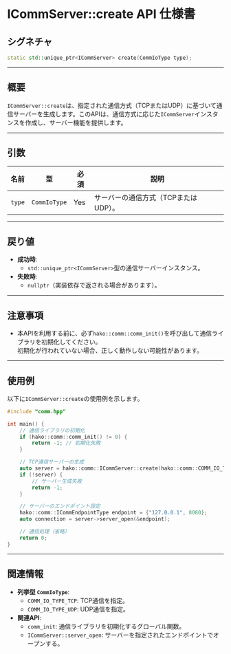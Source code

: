 # ICommServer::create API 仕様書

## シグネチャ

```cpp
static std::unique_ptr<ICommServer> create(CommIoType type);
```

---

## 概要
`ICommServer::create`は、指定された通信方式（TCPまたはUDP）に基づいて通信サーバーを生成します。このAPIは、通信方式に応じた`ICommServer`インスタンスを作成し、サーバー機能を提供します。

---

## 引数

| 名前   | 型           | 必須 | 説明                                 |
|--------|--------------|------|--------------------------------------|
| `type` | `CommIoType` | Yes  | サーバーの通信方式（TCPまたはUDP）。 |

---

## 戻り値

- **成功時**:
  - `std::unique_ptr<ICommServer>`型の通信サーバーインスタンス。
- **失敗時**:
  - `nullptr`（実装依存で返される場合があります）。

---

## 注意事項

- 本APIを利用する前に、必ず`hako::comm::comm_init()`を呼び出して通信ライブラリを初期化してください。  
  初期化が行われていない場合、正しく動作しない可能性があります。

---

## 使用例

以下に`ICommServer::create`の使用例を示します。

```cpp
#include "comm.hpp"

int main() {
    // 通信ライブラリの初期化
    if (hako::comm::comm_init() != 0) {
        return -1; // 初期化失敗
    }

    // TCP通信サーバーの生成
    auto server = hako::comm::ICommServer::create(hako::comm::COMM_IO_TYPE_TCP);
    if (!server) {
        // サーバー生成失敗
        return -1;
    }

    // サーバーのエンドポイント設定
    hako::comm::ICommEndpointType endpoint = {"127.0.0.1", 8080};
    auto connection = server->server_open(&endpoint);

    // 通信処理（省略）
    return 0;
}
```

---

## 関連情報

- **列挙型 `CommIoType`**:
  - `COMM_IO_TYPE_TCP`: TCP通信を指定。
  - `COMM_IO_TYPE_UDP`: UDP通信を指定。
- **関連API**:
  - `comm_init`: 通信ライブラリを初期化するグローバル関数。
  - `ICommServer::server_open`: サーバーを指定されたエンドポイントでオープンする。
```
